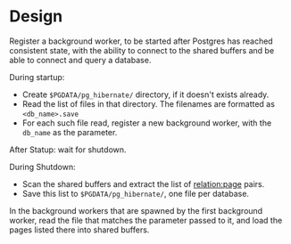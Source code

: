 # Design

Register a background worker, to be started after Postgres has reached consistent
state, with the ability to connect to the shared buffers and be able to connect and
query a database.

During startup:

- Create `$PGDATA/pg_hibernate/` directory, if it doesn't exists already.
- Read the list of files in that directory. The filenames are formatted as `<db_name>.save`
- For each such file read, register a new background worker, with the `db_name` as the parameter.

After Statup: wait for shutdown.

During Shutdown:

- Scan the shared buffers and extract the list of <relation:page> pairs.
- Save this list to `$PGDATA/pg_hibernate/`, one file per database.

In the background workers that are spawned by the first background worker, read the
file that matches the parameter passed to it, and load the pages listed there into
shared buffers.
